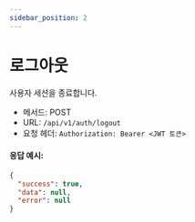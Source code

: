```yaml
---
sidebar_position: 2
---
```


# 로그아웃

사용자 세션을 종료합니다.

- 메서드: POST
- URL: `/api/v1/auth/logout`
- 요청 헤더: `Authorization: Bearer <JWT 토큰>`

#### 응답 예시:
```json
{
  "success": true,
  "data": null,
  "error": null
}
```
